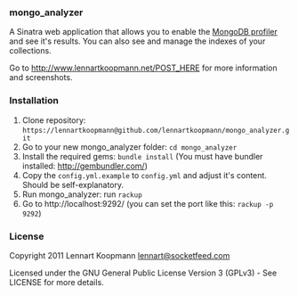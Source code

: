 ### mongo_analyzer
A Sinatra web application that allows you to enable the
[MongoDB profiler](http://www.mongodb.org/display/DOCS/Optimization#Optimization-UsingtheProfiler)
and see it's results. You can also see and manage the indexes of your collections.

Go to http://www.lennartkoopmann.net/POST_HERE for more information and screenshots.

### Installation
 1. Clone repository: `https://lennartkoopmann@github.com/lennartkoopmann/mongo_analyzer.git`
 2. Go to your new mongo_analyzer folder: `cd mongo_analyzer`
 3. Install the required gems: `bundle install` (You must have bundler installed: http://gembundler.com/)
 4. Copy the `config.yml.example` to `config.yml` and adjust it's content. Should be self-explanatory.
 5. Run mongo_analyzer: run `rackup`
 6. Go to http://localhost:9292/ (you can set the port like this: `rackup -p 9292`)

### License
Copyright 2011 Lennart Koopmann <lennart@socketfeed.com>

Licensed under the GNU General Public License Version 3 (GPLv3) - See LICENSE for more details.
